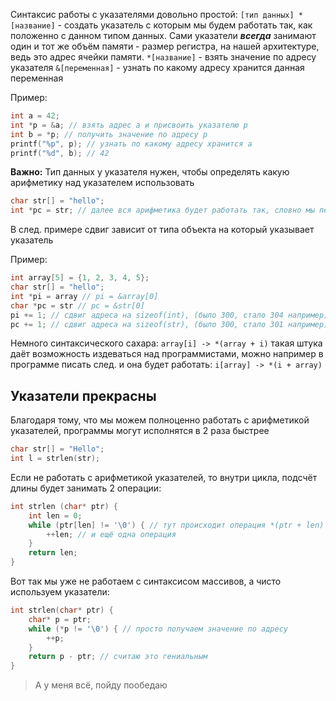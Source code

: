 Синтаксис работы с указателями довольно простой:
`[тип данных] * [название]` - создать указатель с которым мы будем работать так, как положенно с данном типом данных. Сами указатели ***всегда*** занимают один и тот же объём памяти - размер регистра, на нашей архитектуре, ведь это адрес ячейки памяти.
`*[название]` - взять значение по адресу указателя
`&[переменная]` - узнать по какому адресу хранится данная переменная

Пример:
```c
int a = 42;
int *p = &a; // взять адрес а и присвоить указателю p
int b = *p; // получить значение по адресу p
printf("%p", p); // узнать по какому адресу хранится а
printf("%d", b); // 42
```

**Важно:**
Тип данных у указателя нужен, чтобы определять какую арифметику над указателем использовать
```c
char str[] = "hello";
int *pc = str; // далее вся арифметика будет работать так, словно мы передали тип int, хотя в str лежат char
```

В след. примере сдвиг зависит от типа объекта на который указывает указатель

Пример:
```c
int array[5] = {1, 2, 3, 4, 5};
char str[] = "hello";
int *pi = array // pi = &array[0]
char *pc = str // pc = &str[0]
pi += 1; // сдвиг адреса на sizeof(int), (было 300, стало 304 например)
pc += 1; // сдвиг адреса на sizeof(str), (было 300, стало 301 например)
```

Немного синтаксического сахара:
`array[i] -> *(array + i)` такая штука даёт возможность издеваться над программистами, можно например в программе писать след. и она будет работать:
`i[array] -> *(i + array)`


## Указатели прекрасны
Благодаря тому, что мы можем полноценно работать с арифметикой указателей, программы могут исполнятся в 2 раза быстрее

```c
char str[] = "Hello";
int l = strlen(str);
```

Если не работать с арифметикой указателей, то внутри цикла, подсчёт длины будет занимать 2 операции:

```c
int strlen (char* ptr) {
	int len = 0;
	while (ptr[len] != '\0') { // тут происходит операция *(ptr + len)
		++len; // и ещё одна операция
	}
	return len;
}
```

Вот так мы уже не работаем с синтаксисом массивов, а чисто используем указатели:

```c
int strlen(char* ptr) {
	char* p = ptr;
	while (*p != '\0') { // просто получаем значение по адресу
		++p;
	}
	return p - ptr; // считаю это гениальным
}
```

> А у меня всё, пойду пообедаю

